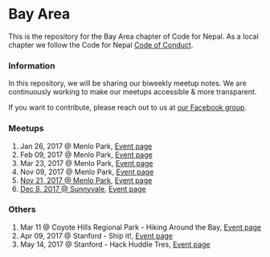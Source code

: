 # Bay Area

This is the repository for the Bay Area chapter of Code for Nepal. As a local chapter we follow the Code for Nepal [Code of Conduct](#).

### Information

In this repository, we will be sharing our biweekly meetup notes. We are continuously working to make our meetups accessible & more transparent. 

If you want to contribute, please reach out to us at [our Facebook group](https://www.facebook.com/groups/1232118366864969). 

### Meetups

1. Jan 26, 2017 @ Menlo Park, [Event page](https://www.facebook.com/events/745600798946642/)
2. Feb 09, 2017 @ Menlo Park, [Event page](https://www.facebook.com/events/1872184673027496/)
3. Mar 23, 2017 @ Menlo Park, [Event page](https://www.facebook.com/events/1882008945414016/)
4. Nov 09, 2017 @ Menlo Park, [Event page](https://www.facebook.com/events/1492655860784336/)
5. [Nov 21, 2017 @ Menlo Park](meetups/meetup05.md),  [Event page](https://www.facebook.com/events/348980295565467/)
6. [Dec 8, 2017 @ Sunnyvale](meetups/meetup06.md),  [Event page](https://www.facebook.com/groups/1232118366864969/)

### Others

1. Mar 11 @ Coyote Hills Regional Park - Hiking Around the Bay, [Event page](https://www.facebook.com/events/837266573091747/)
2. Apr 09, 2017 @ Stanford - Ship it!, [Event page](https://www.facebook.com/events/1000141603420093/)
3. May 14, 2017 @ Stanford - Hack Huddle Tres, [Event page](https://www.facebook.com/events/1690972221207355/)
